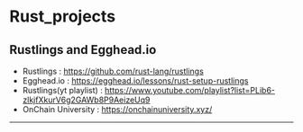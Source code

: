# Rust_projects

## Rustlings and Egghead.io

- Rustlings : https://github.com/rust-lang/rustlings
- Egghead.io : https://egghead.io/lessons/rust-setup-rustlings
- Rustlings(yt playlist) : https://www.youtube.com/playlist?list=PLib6-zlkjfXkurV6g2GAWb8P9AeizeUq9
- OnChain University : https://onchainuniversity.xyz/

---
